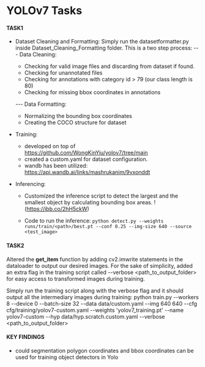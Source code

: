 # YOLOv7 Tasks
#### TASK1
- Dataset Cleaning and Formatting:
Simply run the datasetformatter.py inside Dataset_Cleaning_Formatting folder. 
This is a two step process:
--- Data Cleaning: 
    * Checking for valid image files and discarding from dataset if found.
    * Checking for unannotated files
    * Checking for annotations with category id > 79 (our class length is 80)
    * Checking for missing bbox coordinates in annotations
    
    --- Data Formatting: 
    * Normalizing the bounding box coordinates
    * Creating the COCO structure for dataset


- Training:
    - developed on top of https://github.com/WongKinYiu/yolov7/tree/main
    - created a custom.yaml for dataset configuration.
    - wandb has been utilized:
    https://api.wandb.ai/links/mashrukanim/9vxonddt

- Inferencing:

    - Customized the inference script to detect the largest and the smallest object by calculating bounding box areas.
    !(https://ibb.co/2hH5ckW)
    
    - Code to run the inference:
    ```python detect.py --weights runs/train/<path>/best.pt --conf 0.25 --img-size 640 --source <test_image>```

#### TASK2

Altered the __get_item__ function by adding cv2.imwrite statements in the dataloader to output our desired images. For the sake of simplicity, added an extra flag in the training script called --verbose <path_to_output_folder> for easy access to transformed images during training.

Simply run the training script along with the verbose flag and it should output all the intermediary images during training:
python train.py --workers 8 --device 0 --batch-size 32 --data data/custom.yaml --img 640 640 --cfg cfg/training/yolov7-custom.yaml --weights 'yolov7_training.pt' --name yolov7-custom --hyp data/hyp.scratch.custom.yaml --verbose <path_to_output_folder>

#### KEY FINDINGS
* could segmentation polygon coordinates and bbox coordinates can be used for training object detectors in Yolo
